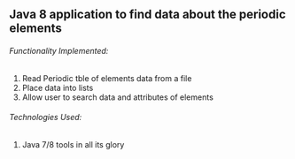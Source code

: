 ## Java 8 application to find data about the periodic elements

###### Functionality Implemented:
<ol>
	<li>Read Periodic tble of elements data from a file</li>
	<li>Place data into lists</li>
	<li>Allow user to search data and attributes of elements</li>
</ol>

###### Technologies Used:
 <ol>
	<li>Java 7/8 tools in all its glory</li>
</ol>